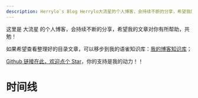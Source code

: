 ```yaml
---
description: Herrylo`s Blog Herrylo大流星的个人博客，会持续不断的分享，希望我的文章对你有所帮助，共勉！
---
```


这里是 大流星 的个人博客，会持续不断的分享，希望我的文章对你有所帮助，共勉！

如果希望查看整理好的目录文章，可以移步到我的语雀知识库：[我的博客知识库](https://www.yuque.com/yopai/pp6bv5)；

[Github 链接在此，欢迎点个 Star](https://github.com/AttemptWeb/Record/issues)，你的支持是我的动力！！

# 时间线

<!-- 文章卡片 -->
<articlecard-component type='front' :index="[0, 1, 2]"></articlecard-component>

